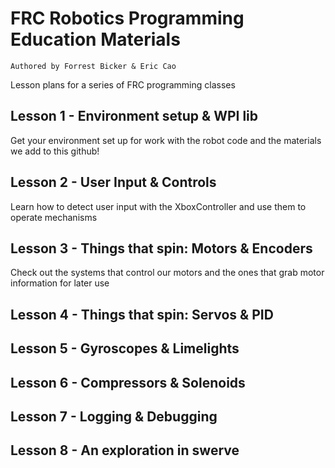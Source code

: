 # FRC Robotics Programming Education Materials

`Authored by Forrest Bicker & Eric Cao`

Lesson plans for a series of FRC programming classes

## Lesson 1 - Environment setup & WPI lib
Get your environment set up for work with the robot code and the materials we add to this github!

## Lesson 2 - User Input & Controls
Learn how to detect user input with the XboxController and use them to operate mechanisms

## Lesson 3 - Things that spin: Motors & Encoders
Check out the systems that control our motors and the ones that grab motor information for later use

## Lesson 4 - Things that spin: Servos & PID

## Lesson 5 - Gyroscopes & Limelights

## Lesson 6 - Compressors & Solenoids

## Lesson 7 - Logging & Debugging

## Lesson 8 - An exploration in swerve
